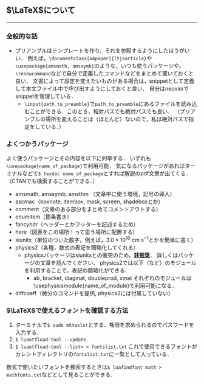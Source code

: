 ## $\LaTeX$について
---
### 全般的な話
- プリアンブルはテンプレートを作り，それを参照するようにしたほうがいい． 
  例えば，`\documentclass[a4paper]{ltjsarticle}`や`\usepackage{amsmath, amssymb}`のような，いつも使うパッケージや，`\renewcommand`などで自分で定義したコマンドなどをまとめて置いておくと良い．
  文書によって設定を変えたいものがある場合は，snippetとして定義して本文ファイル中で呼び出すようにしておくと良い．
  自分はneovimでsnippetを管理している．
    - `\input{path_to_preamble}`で`path_to_preamble`にあるファイルを読み込むことができる．このとき，相対パスでも絶対パスでも良い． 
    （プリアンブルの場所を変えることは（ほとんど）ないので，私は絶対パスで指定をしている．）

### よくつかうパッケージ
よく使うパッケージとその内容を以下に列挙する． いずれも`\usepackage{name_of_package}`で利用可能． 気になるパッケージがあればターミナルなどで`$ texdoc name_of_package`とすれば解説のpdf文章が出てくる．（CTANでも検索することができる．）
- amsmath, amssymb, amsthm （文章中に使う環境，記号の導入）
- ascmac（boxnote, itembox, mask, screen, shadeboxとか）
- comment（文章のある部分をまとめてコメントアウトする）
- enumitem（箇条書き）
- fancyhdr（ヘッダーとかフッターを記述するため）
- here（図表をこの場所！って思う場所に配置する）
- siunitx（単位のついた数字，例えば，$3.0 \times 10^{10}\ \text{cm}\ \text{s}^{-1}$とかを簡単に書く）
- physics2（各種，数式の表記を簡略化してくれる）
    - physicsパッケージはsiunitxとの衝突のため，<u>**非推奨**</u>． 詳しくはパッケージの文章を読んでください．
     physics2では以下（など）のモジュールを利用することで，表記の簡略化ができる．
      - ab, bracket, diagmat, doubleprod, xmat
      それぞれのモジュールは\usephysicsmodule{name_of_module}で利用可能になる．
- diffcoeff（微分のコマンドを提供, physics2には付属していない）

### $\LaTeX$で使えるフォントを確認する方法
1. ターミナルで`$ sudo mktexlsr`とする．権限を求められるのでパスワードを入力する．
1. `$ luaotfload-tool --update`
1. `$ luaotfload-tool --list= > fontslist.txt`
これで使用できるフォントがカレントディレクトリの`fontslist.txt`に一覧として入っている．

数式で使いたいフォントを検索するときは`$ luafindfont math > mathfonts.txt`などとして見ることができる．
